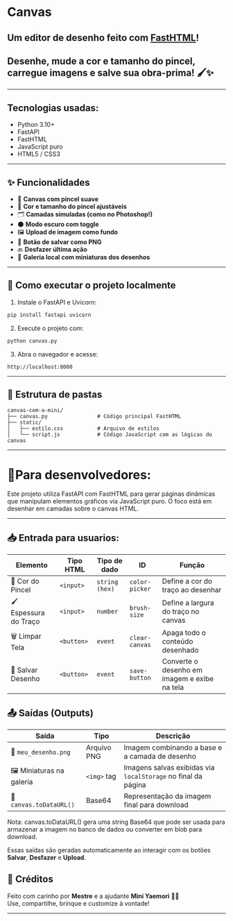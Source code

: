 # Canvas

## Um editor de desenho feito com [FastHTML](https://github.com/piccolo-orm/fast-html)!  
## Desenhe, mude a cor e tamanho do pincel, carregue imagens e salve sua obra-prima! 🖌️✨

---

## Tecnologias usadas:

- Python 3.10+
- FastAPI
- FastHTML
- JavaScript puro
- HTML5 / CSS3

---
## ✨ Funcionalidades

- 🎨 **Canvas com pincel suave**
- 🌈 **Cor e tamanho do pincel ajustáveis**
- 🗂️ **Camadas simuladas (como no Photoshop!)**
- 🌑 **Modo escuro com toggle**
- 🖼️ **Upload de imagem como fundo**
- 💾 **Botão de salvar como PNG**
- 🔙 **Desfazer última ação**
- 📸 **Galeria local com miniaturas dos desenhos**

---

## 🚀 Como executar o projeto localmente

1. Instale o FastAPI e Uvicorn:

```bash
pip install fastapi uvicorn
```

2. Execute o projeto com:

```bash
python canvas.py
```

3. Abra o navegador e acesse:

```
http://localhost:8000
```

---

## 📁 Estrutura de pastas

```
canvas-com-a-mini/
├── canvas.py                # Código principal FastHTML
├── static/
│   ├── estilo.css           # Arquivo de estilos
│   └── script.js            # Código JavaScript com as lógicas do canvas
```
---

# 🔧Para desenvolvedores:

Este projeto utiliza FastAPI com FastHTML para gerar páginas dinâmicas que manipulam elementos gráficos via JavaScript puro. O foco está em desenhar em camadas sobre o canvas HTML.


---

## 📥 Entrada para usuarios:

| Elemento            | Tipo HTML   | Tipo de dado  | ID               | Função                                       |
|---------------------|-------------|---------------|------------------|----------------------------------------------|
| 🎨 Cor do Pincel     | `<input>`   | `string (hex)` | `color-picker`    | Define a cor do traço ao desenhar            |
| 🖌️ Espessura do Traço | `<input>`   | `number`       | `brush-size`      | Define a largura do traço no canvas          |
| 🗑️ Limpar Tela        | `<button>`  | `event`        | `clear-canvas`    | Apaga todo o conteúdo desenhado              |
| 💾 Salvar Desenho     | `<button>`  | `event`        | `save-button`     | Converte o desenho em imagem e exibe na tela |


## 📤 Saídas (Outputs)

| Saída                     | Tipo         | Descrição                                                                 |
|---------------------------|--------------|---------------------------------------------------------------------------|
| 💾 `meu_desenho.png`       | Arquivo PNG  | Imagem combinando a base e a camada de desenho                           |
| 🖼️ Miniaturas na galeria  | `<img>` tag  | Imagens salvas exibidas via `localStorage` no final da página            |
| 📁 `canvas.toDataURL()`    | Base64       | Representação da imagem final para download                              |

Nota: canvas.toDataURL() gera uma string Base64 que pode ser usada para armazenar a imagem no banco de dados ou converter em blob para download.

Essas saídas são geradas automaticamente ao interagir com os botões **Salvar**, **Desfazer** e **Upload**.


## 🧁 Créditos

Feito com carinho por **Mestre** e a ajudante **Mini Yaemori** 🐾✨  
Use, compartilhe, brinque e customize à vontade!

---
